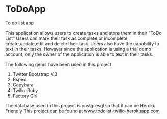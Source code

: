 ToDoApp
=======

To do list app

This application allows users to create tasks and store them in their "ToDo List"
Users can mark their task as complete or incomplete, create,update,edit and delete their task.
Users also have the capability to text in their tasks. However since the application is using a trial demo account, only the owner of the application is able to text in their tasks.

The following gems have been used in this project

1. Twitter Bootstrap V.3
2. Rspec
3. Capybara
4. Twilio-Ruby
5. Factory Girl

The database used in this project is postgresql so that it can be Heroku Friendly
This project can be found at
 www.todolist-twilio-herokuapp.com

